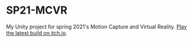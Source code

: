 # SP21-MCVR
My Unity project for spring 2021's Motion Capture and Virtual Reality. [Play the latest build on itch.io](https://brianisbrilliant.itch.io/vr).
